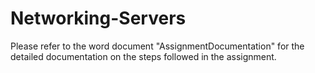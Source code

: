 # Networking-Servers

Please refer to the word document "AssignmentDocumentation" for the detailed documentation on the steps followed in the assignment.
